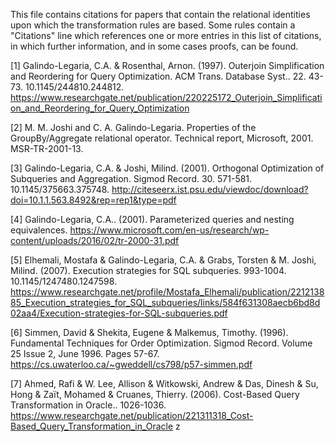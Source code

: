 This file contains citations for papers that contain the relational identities
upon which the transformation rules are based. Some rules contain a "Citations"
line which references one or more entries in this list of citations, in which
further information, and in some cases proofs, can be found.

[1] Galindo-Legaria, C.A. & Rosenthal, Arnon. (1997).
    Outerjoin Simplification and Reordering for Query Optimization.
    ACM Trans. Database Syst.. 22. 43-73. 10.1145/244810.244812.
    https://www.researchgate.net/publication/220225172_Outerjoin_Simplification_and_Reordering_for_Query_Optimization

[2] M. M. Joshi and C. A. Galindo-Legaria.
    Properties of the GroupBy/Aggregate relational operator.
    Technical report, Microsoft, 2001. MSR-TR-2001-13.

[3] Galindo-Legaria, C.A. & Joshi, Milind. (2001).
    Orthogonal Optimization of Subqueries and Aggregation.
    Sigmod Record. 30. 571-581. 10.1145/375663.375748. 
    http://citeseerx.ist.psu.edu/viewdoc/download?doi=10.1.1.563.8492&rep=rep1&type=pdf

[4] Galindo-Legaria, C.A.. (2001).
    Parameterized queries and nesting equivalences.
    https://www.microsoft.com/en-us/research/wp-content/uploads/2016/02/tr-2000-31.pdf

[5] Elhemali, Mostafa & Galindo-Legaria, C.A. & Grabs, Torsten & M. Joshi, Milind. (2007).
    Execution strategies for SQL subqueries.
    993-1004. 10.1145/1247480.1247598.
    https://www.researchgate.net/profile/Mostafa_Elhemali/publication/221213885_Execution_strategies_for_SQL_subqueries/links/584f631308aecb6bd8d02aa4/Execution-strategies-for-SQL-subqueries.pdf

[6] Simmen, David & Shekita, Eugene & Malkemus, Timothy. (1996).
    Fundamental Techniques for Order Optimization.
    Sigmod Record. Volume 25 Issue 2, June 1996. Pages 57-67.
    https://cs.uwaterloo.ca/~gweddell/cs798/p57-simmen.pdf

[7] Ahmed, Rafi & W. Lee, Allison & Witkowski, Andrew & Das, Dinesh & Su, Hong & Zaït, Mohamed & Cruanes, Thierry. (2006).
    Cost-Based Query Transformation in Oracle.. 1026-1036.
    https://www.researchgate.net/publication/221311318_Cost-Based_Query_Transformation_in_Oracle z
